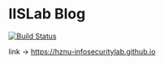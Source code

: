 # IISLab Blog
[![Build Status](https://travis-ci.org/github/HZNU-InfoSecurityLab/HZNU-InfoSecurityLab.github.io.svg?branch=develop)](https://travis-ci.org/github/HZNU-InfoSecurityLab/HZNU-InfoSecurityLab.github.io)

link -> https://hznu-infosecuritylab.github.io